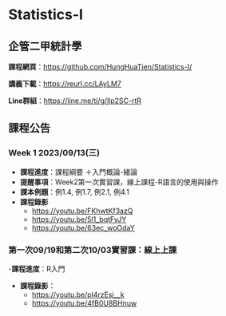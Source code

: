 # Statistics-I

## 企管二甲統計學

**課程網頁**：https://github.com/HungHuaTien/Statistics-I/

**講義下載**：https://reurl.cc/LAyLM7

**Line群組**：https://line.me/ti/g/llp2SC-rtR

## 課程公告

### Week 1 2023/09/13(三)
- **課程進度**：課程綱要 ＋入門概論-緒論
- **提醒事項**：Week2第一次實習課，線上課程-R語言的使用與操作
- **課本例題**：例1.4, 例1.7, 例2.1, 例4.1
- **課程錄影**
  - https://youtu.be/FKhwtKf3azQ
  - https://youtu.be/5l1_bqtFyJY
  - https://youtu.be/63ec_woOdaY 
  
### 第一次09/19和第二次10/03實習課：線上上課
-**課程進度**：R入門
- **課程錄影**：
  - https://youtu.be/pl4rzEsj__k
  - https://youtu.be/4fB0U8BHnuw


